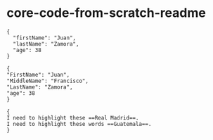 # core-code-from-scratch-readme

```
{
  "firstName": "Juan",
  "lastName": "Zamora",
  "age": 38
}
```

```
{
"FirstName": "Juan",
"MiddleName": "Francisco",
"LastName": "Zamora",
"age": 38
}
```

```
{
I need to highlight these ==Real Madrid==.
I need to highlight these words ==Guatemala==.
}
```
